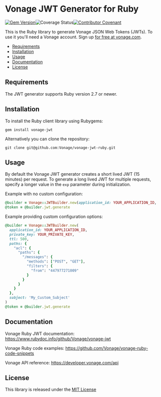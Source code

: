 # Vonage JWT Generator for Ruby

[![Gem Version](https://badge.fury.io/rb/vonage-jwt.svg)](https://badge.fury.io/rb/vonage-jwt)![Coverage Status](https://github.com/Vonage/vonage-jwt-ruby/workflows/CI/badge.svg)[![Contributor Covenant](https://img.shields.io/badge/Contributor%20Covenant-v2.0%20adopted-ff69b4.svg)](CODE_OF_CONDUCT.md)

This is the Ruby library to generate Vonage JSON Web Tokens (JWTs). To use it you'll
need a Vonage account. Sign up [for free at vonage.com][signup].

* [Requirements](#requirements)
* [Installation](#installation)
* [Usage](#usage)
* [Documentation](#documentation)
* [License](#license)

## Requirements

The JWT generator supports Ruby version 2.7 or newer.

## Installation

To install the Ruby client library using Rubygems:

    gem install vonage-jwt

Alternatively you can clone the repository:

    git clone git@github.com:Vonage/vonage-jwt-ruby.git

## Usage

By default the Vonage JWT generator creates a short lived JWT (15 minutes) per request.
To generate a long lived JWT for multiple requests, specify a longer value in the `exp`
parameter during initialization. 

Example with no custom configuration:

```ruby
@builder = Vonage::JWTBuilder.new(application_id: YOUR_APPLICATION_ID, private_key: YOUR_PRIVATE_KEY)
@token = @builder.jwt.generate
```

Example providing custom configuration options:

```ruby
@builder = Vonage::JWTBuilder.new(
  application_id: YOUR_APPLICATION_ID,
  private_key: YOUR_PRIVATE_KEY,
  ttl: 500,
  paths: {
    "acl": {
      "paths": {
        "/messages": {
          "methods": ["POST", "GET"],
          "filters": {
            "from": "447977271009"  
          }     
        }  
      }   
    }
  },
  subject: 'My_Custom_Subject'
)
@token = @builder.jwt.generate
```

## Documentation

Vonage Ruby JWT documentation: https://www.rubydoc.info/github/Vonage/vonage-jwt

Vonage Ruby code examples: https://github.com/Vonage/vonage-ruby-code-snippets

Vonage API reference: https://developer.vonage.com/api

## License

This library is released under the [MIT License][license]

[signup]: https://ui.idp.vonage.com/ui/auth/registration?utm_source=DEV_REL&utm_medium=github&utm_campaign=ruby-client-library
[license]: LICENSE.txt
